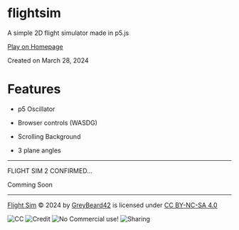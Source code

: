 # flightsim
A simple 2D flight simulator made in p5.js

[Play on Homepage](https://greybeard42.neocities.org/javascript/flight_sim/)

Created on March 28, 2024

# Features

- p5 Oscillator

- Browser controls (WASDG)

- Scrolling Background

- 3 plane angles

---

FLIGHT SIM 2 CONFIRMED...

Comming Soon

---

[Flight Sim](http://greybeard42.neocities.org/javascript/flight_sim/) © 2024 by [GreyBeard42](../../../) is licensed under [CC BY-NC-SA 4.0](https://creativecommons.org/licenses/by-nc-sa/4.0/?ref=chooser-v1)

![CC](https://mirrors.creativecommons.org/presskit/icons/cc.svg?ref=chooser-v1) ![Credit](https://mirrors.creativecommons.org/presskit/icons/by.svg?ref=chooser-v1) ![No Commercial use!](https://mirrors.creativecommons.org/presskit/icons/nc.svg?ref=chooser-v1) ![Sharing](https://mirrors.creativecommons.org/presskit/icons/sa.svg?ref=chooser-v1)
